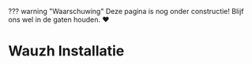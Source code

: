 ??? warning "Waarschuwing"
    Deze pagina is nog onder constructie! Blijf ons wel in de gaten houden. :heart:

# Wauzh Installatie

